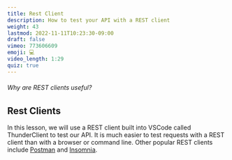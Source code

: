 ```yaml
---
title: Rest Client
description: How to test your API with a REST client
weight: 43
lastmod: 2022-11-11T10:23:30-09:00
draft: false
vimeo: 773606609
emoji: 💻
video_length: 1:29
quiz: true
---
```


<quiz-modal options="easier to test requests:better debugging:workflow automation:all of the above" answer="all of the above" prize="14">
  <h6>Why are REST clients useful?</h6>
</quiz-modal>

## Rest Clients

In this lesson, we will use a REST client built into VSCode called ThunderClient to test our API. It is much easier to test requests with a REST client than with a browser or command line. Other popular REST clients include [Postman](https://www.postman.com/) and [Insomnia](https://insomnia.rest/).